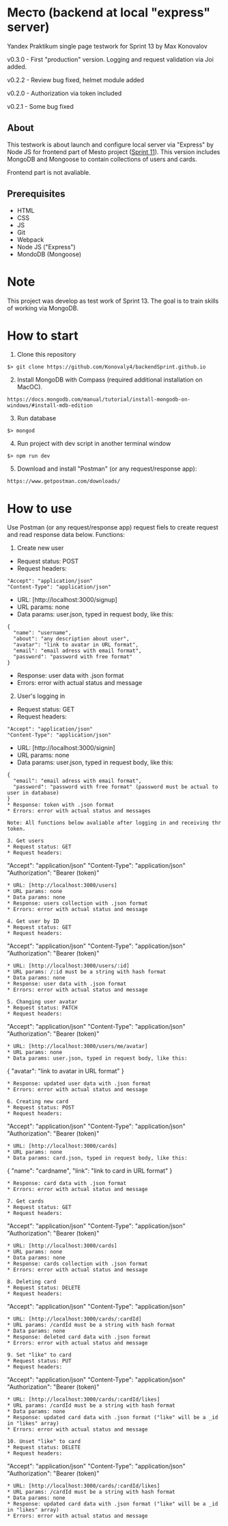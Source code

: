 # Место (backend at local "express" server)
Yandex Praktikum single page testwork for Sprint 13 by Max Konovalov

v0.3.0 - First "production" version. Logging and request validation via Joi added.

v0.2.2 - Review bug fixed, helmet module added

v0.2.0 - Authorization via token included

v0.2.1 - Some bug fixed

## About
This testwork is about launch and configure local server via "Express" by Node JS for frontend part of Mesto project ([Sprint 11](https://konovaly4.github.io/Praktikum_sprint_11.github.io/)). This version includes MongoDB and Mongoose to contain collections of users and cards.

Frontend part is not avaliable.

## Prerequisites

- HTML
- CSS
- JS
- Git
- Webpack
- Node JS ("Express")
- MondoDB (Mongoose)

# Note
This project was develop as test work of Sprint 13. The goal is to train skills of working via MongoDB. 

# How to start
1. Clone this repository
```
$> git clone https://github.com/Konovaly4/backendSprint.github.io
```
2. Install MongoDB with Compass (required additional installation on MacOC).
```
https://docs.mongodb.com/manual/tutorial/install-mongodb-on-windows/#install-mdb-edition
```
3. Run database
```
$> mongod
```
4. Run project with dev script in another terminal window
```
$> npm run dev
```
5. Download and install "Postman" (or any request/response app):
```
https://www.getpostman.com/downloads/
```
# How to use
Use Postman (or any request/response app) request fiels to create request and read response data below.
Functions:

1. Create new user
* Request status: POST
* Request headers: 
```
"Accept": "application/json"
"Content-Type": "application/json"
```
* URL: [http://localhost:3000/signup]
* URL params: none
* Data params: user.json, typed in request body, like this:
```
{
  "name": "username",
  "about": "any description about user",
  "avatar": "link to avatar in URL format",
  "email": "email adress with email format",
  "password": "password with free format"
}
```
* Response: user data with .json format
* Errors: error with actual status and message

2. User's logging in
* Request status: GET
* Request headers: 
```
"Accept": "application/json"
"Content-Type": "application/json"
```
* URL: [http://localhost:3000/signin]
* URL params: none
* Data params: user.json, typed in request body, like this:
```
{
  "email": "email adress with email format",
  "password": "password with free format" (password must be actual to user in database)
}
* Response: token with .json format
* Errors: error with actual status and messages

Note: All functions below avaliable after logging in and receiving thr token.

3. Get users
* Request status: GET
* Request headers: 
```
"Accept": "application/json"
"Content-Type": "application/json"
"Authorization": "Bearer (token)"
```
* URL: [http://localhost:3000/users]
* URL params: none
* Data params: none
* Response: users collection with .json format
* Errors: error with actual status and message

4. Get user by ID
* Request status: GET
* Request headers: 
```
"Accept": "application/json"
"Content-Type": "application/json"
"Authorization": "Bearer (token)"
```
* URL: [http://localhost:3000/users/:id]
* URL params: /:id must be a string with hash format
* Data params: none 
* Response: user data with .json format
* Errors: error with actual status and message

5. Changing user avatar
* Request status: PATCH
* Request headers: 
```
"Accept": "application/json"
"Content-Type": "application/json"
"Authorization": "Bearer (token)"
```
* URL: [http://localhost:3000/users/me/avatar]
* URL params: none
* Data params: user.json, typed in request body, like this:
```
{
  "avatar": "link to avatar in URL format"
}
```
* Response: updated user data with .json format
* Errors: error with actual status and message

6. Creating new card
* Request status: POST
* Request headers: 
```
"Accept": "application/json"
"Content-Type": "application/json"
"Authorization": "Bearer (token)"
```
* URL: [http://localhost:3000/cards]
* URL params: none
* Data params: card.json, typed in request body, like this:
```
{
  "name": "cardname",
  "link": "link to card in URL format"
}
```
* Response: card data with .json format
* Errors: error with actual status and message

7. Get cards
* Request status: GET
* Request headers: 
```
"Accept": "application/json"
"Content-Type": "application/json"
"Authorization": "Bearer (token)"
```
* URL: [http://localhost:3000/cards]
* URL params: none
* Data params: none
* Response: cards collection with .json format
* Errors: error with actual status and message

8. Deleting card 
* Request status: DELETE
* Request headers: 
```
"Accept": "application/json"
"Content-Type": "application/json"
```
* URL: [http://localhost:3000/cards/:cardId]
* URL params: /cardId must be a string with hash format
* Data params: none 
* Response: deleted card data with .json format
* Errors: error with actual status and message

9. Set "like" to card
* Request status: PUT
* Request headers: 
```
"Accept": "application/json"
"Content-Type": "application/json"
"Authorization": "Bearer (token)"
```
* URL: [http://localhost:3000/cards/:cardId/likes]
* URL params: /cardId must be a string with hash format
* Data params: none 
* Response: updated card data with .json format ("like" will be a _id in "likes" array)
* Errors: error with actual status and message

10. Unset "like" to card
* Request status: DELETE
* Request headers: 
```
"Accept": "application/json"
"Content-Type": "application/json"
"Authorization": "Bearer (token)"
```
* URL: [http://localhost:3000/cards/:cardId/likes]
* URL params: /cardId must be a string with hash format
* Data params: none 
* Response: updated card data with .json format ("like" will be a _id in "likes" array)
* Errors: error with actual status and message

